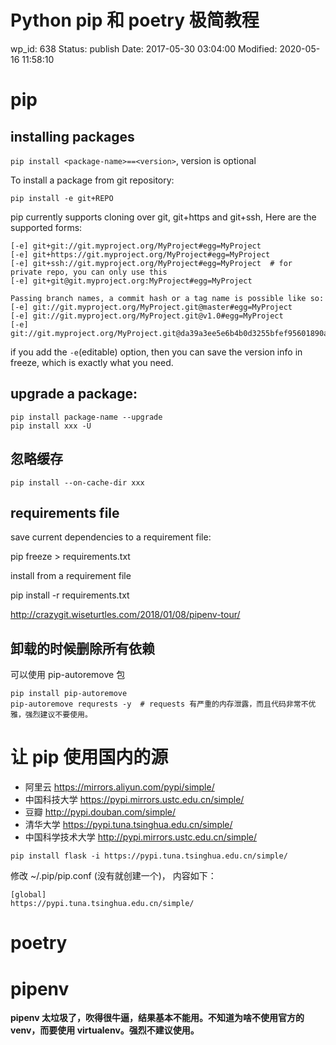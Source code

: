 # Python pip 和 poetry 极简教程


wp_id: 638
Status: publish
Date: 2017-05-30 03:04:00
Modified: 2020-05-16 11:58:10


# pip

## installing packages

`pip install <package-name>==<version>`, version is optional

To install a package from git repository:

`pip install -e git+REPO`

pip currently supports cloning over git, git+https and git+ssh, Here are the supported forms:

```
[-e] git+git://git.myproject.org/MyProject#egg=MyProject
[-e] git+https://git.myproject.org/MyProject#egg=MyProject
[-e] git+ssh://git.myproject.org/MyProject#egg=MyProject  # for private repo, you can only use this
[-e] git+git@git.myproject.org:MyProject#egg=MyProject

Passing branch names, a commit hash or a tag name is possible like so:
[-e] git://git.myproject.org/MyProject.git@master#egg=MyProject
[-e] git://git.myproject.org/MyProject.git@v1.0#egg=MyProject
[-e] git://git.myproject.org/MyProject.git@da39a3ee5e6b4b0d3255bfef95601890afd80709#egg=MyProject
```

if you add the `-e`(editable) option, then you can save the version info in freeze, which is exactly what you need.

## upgrade a package:

```
pip install package-name --upgrade
pip install xxx -U
```

## 忽略缓存

```
pip install --on-cache-dir xxx
```

## requirements file

save current dependencies to a requirement file:

pip freeze > requirements.txt

install from a requirement file

pip install -r requirements.txt

http://crazygit.wiseturtles.com/2018/01/08/pipenv-tour/

## 卸载的时候删除所有依赖

可以使用 pip-autoremove 包

```
pip install pip-autoremove
pip-autoremove requrests -y  # requests 有严重的内存泄露，而且代码非常不优雅，强烈建议不要使用。
```

# 让 pip 使用国内的源

* 阿里云 https://mirrors.aliyun.com/pypi/simple/ 
* 中国科技大学 https://pypi.mirrors.ustc.edu.cn/simple/ 
* 豆瓣 http://pypi.douban.com/simple/
* 清华大学 https://pypi.tuna.tsinghua.edu.cn/simple/ 
* 中国科学技术大学 http://pypi.mirrors.ustc.edu.cn/simple/

```
pip install flask -i https://pypi.tuna.tsinghua.edu.cn/simple/
```

修改 ~/.pip/pip.conf (没有就创建一个)， 内容如下：

```
[global]
https://pypi.tuna.tsinghua.edu.cn/simple/
```

# poetry




# pipenv

**pipenv 太垃圾了，吹得很牛逼，结果基本不能用。不知道为啥不使用官方的 venv，而要使用 virtualenv。强烈不建议使用。**

